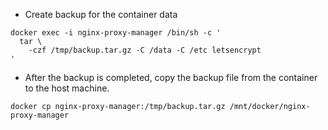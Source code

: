 * Create backup for the container data
```shell
docker exec -i nginx-proxy-manager /bin/sh -c '
  tar \
    -czf /tmp/backup.tar.gz -C /data -C /etc letsencrypt
'
```

* After the backup is completed, copy the backup file from the container to the host machine.
```shell
docker cp nginx-proxy-manager:/tmp/backup.tar.gz /mnt/docker/nginx-proxy-manager
```